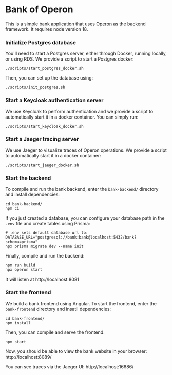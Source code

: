 # Bank of Operon

This is a simple bank application that uses [Operon](https://github.com/dbos-inc/operon) as the backend framework.
It requires node version 18.

### Initialize Postgres database
You'll need to start a Postgres server, either through Docker, running locally, or using RDS. We provide a script to start a Postgres docker:
```shell
./scripts/start_postgres_docker.sh
```

Then, you can set up the database using:
```shell
./scripts/init_postgres.sh
```

### Start a Keycloak authentication server
We use Keycloak to perform authentication and we provide a script to automatically start it in a docker container.
You can simply run:
```shell
./scripts/start_keycloak_docker.sh
```

### Start a Jaeger tracing server
We use Jaeger to visualize traces of Operon operations. We provide a script to automatically start it in a docker container:
```shell
./scripts/start_jaeger_docker.sh
```

### Start the backend
To compile and run the bank backend, enter the `bank-backend/` directory and install dependencies:
```shell
cd bank-backend/
npm ci
```

If you just created a database, you can configure your database path in the `.env` file and create tables using Prisma:
```shell
# .env sets default database url to: DATABASE_URL="postgresql://bank:bank@localhost:5432/bank?schema=prisma"
npx prisma migrate dev --name init
```

Finally, compile and run the backend:
```shell
npm run build
npx operon start
```
It will listen at http://localhost:8081 

### Start the frontend
We build a bank frontend using Angular. To start the frontend, enter the `bank-frontend` directory and insatll dependencies:
```shell
cd bank-frontend/
npm install
```

Then, you can compile and serve the frontend.
```shell
npm start
```

Now, you should be able to view the bank website in your browser: http://localhost:8089/

You can see traces via the Jaeger UI: http://localhost:16686/